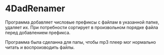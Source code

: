 4DadRenamer
===========

Программа добавляет числовые префиксы с файлам в указанной папке, удаляет их.
При потребности сортирует в произвольном порядке файла перед добавлением префикса.

Программа была сделанна для папы, чтобы mp3 плеер мог нормально читать и воспроизводить файлы.